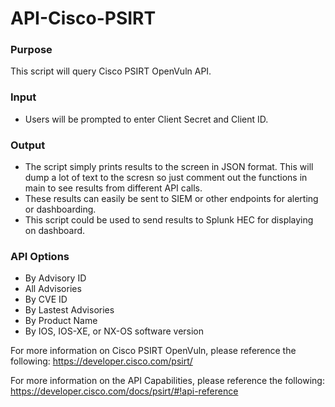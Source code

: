 # API-Cisco-PSIRT



### Purpose

This script will query Cisco PSIRT OpenVuln API.  

### Input
 - Users will be prompted to enter Client Secret and Client ID.
 
### Output
 - The script simply prints results to the screen in JSON format. This will dump a lot of text to the scresn so just comment out the functions in main to see results from different API calls.
 - These results can easily be sent to SIEM or other endpoints for alerting or dashboarding.
 - This script could be used to send results to Splunk HEC for displaying on dashboard.
 
### API Options
 - By Advisory ID
 - All Advisories
 - By CVE ID
 - By Lastest Advisories
 - By Product Name
 - By IOS, IOS-XE, or NX-OS software version


For more information on Cisco PSIRT OpenVuln, please reference the following:
https://developer.cisco.com/psirt/

For more information on the API Capabilities, please reference the following:
https://developer.cisco.com/docs/psirt/#!api-reference

